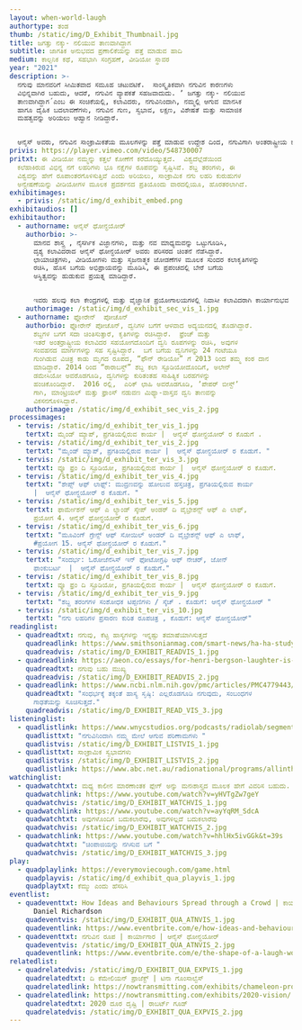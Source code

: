 ```yaml
---
layout: when-world-laugh
authortype: ತಂಡ
thumb: /static/img/D_Exhibit_Thumbnail.jpg
title: ಜಗತ್ತು ನಕ್ಕು- ನಲಿಯುವ ತಾಣವಾಗಿದ್ದಾಗ
subtitle: ಜಾಗತಿಕ ಅನುಭವದ ಪ್ರಣಾಲಿಕೆಯನ್ನು ಪತ್ತೆ ಮಾಡುವ ಹಾದಿ
medium: ಕಾಲ್ಪನಿಕ ಕಥೆ, ಸಹಭಾಗಿ ಸಂಗ್ರಹಣೆ, ವೀಡಿಯೋ ಸ್ಥಾವರ
year: "2021"
description: >-
  ನಗುವು ಮಾನವರಿಗೆ ಸೀಮಿತವಾದ ಸಮೂಹ ಚಟುವಟಿಕೆ.  ಸಾಂಸ್ಕೃತಿಕವಾಗಿ ನಗುವಿನ ಕಾರಣಗಳು
  ವಿಭಿನ್ನವಾಗಿರ ಬಹುದು, ಆದರೆ, ನಗುವಿನ ವ್ಯಾಪಕತೆ ಸಹಜವಾದುದು. ʼ ಜಗತ್ತು ನಕ್ಕು- ನಲಿಯುವ
  ತಾಣವಾಗಿದ್ದಾಗ´ಎಂಬ ಈ ಸಂಚಿಕೆಯಲ್ಲಿ, ಕಲಾವಿದರು, ನಗುವಿನಿಂದಾಗಿ, ನಮ್ಮಲ್ಲಿ ಆಗುವ ಮಾನಸಿಕ
  ಹಾಗೂ ದೈಹಿಕ ಬದಲಾವಣೆಗಳು, ನಗುವಿನ ಗುಣ, ಸ್ವಭಾವ, ಲಕ್ಷಣ, ವಿಶೇಷತೆ ಮತ್ತು ಸಾಮಾಜಿಕ
  ಮಹತ್ವವನ್ನು ಅರಿಯಲು ಆಹ್ವಾನ ನೀಡಿದ್ದಾರೆ.    


  ಆನೈಸ್‌ ಅವರು, ನಗುವಿನ ಸಾಂಕ್ರಾಮಿಕತೆಯ ಮೂಲಗಳನ್ನು ಪತ್ತೆ ಮಾಡುವ ಉದ್ದೇಶ ದಿಂದ, ನಗುವಿಗಾಗಿ ಅಂತರಾಷ್ಟ್ರೀಯ ಕರೆ ನೀಡಿದರು, ವಿಶ್ವದಾದ್ಯಂತ ಹಲವು ಬಗೆಯ ನಗು ಲಹರಿಗಳ ಶಬ್ದಗಳನ್ನು ದಾಖಲಿಸಲು ಪ್ರಾರಂಭಿಸಿದರು, ವಿಭಿನ್ನ ನಗು ಲಹರಿಗಳಿಂದ ತುಂಬಿ ವಿಕಸಗೊಂಡಿರುವ ವೀಡಿಯೋವನ್ನು ಪ್ರಸ್ತುತ ಪಡಿಸುತ್ತಿದ್ದಾರೆ, ನಾವು ನಮ್ಮ ನಗುವನ್ನು ಹಂಚಿಕೊಂಡಂತೆಲ್ಲಾ, ಈ ಕೃತಿಯು ಹೆಚ್ಚು ರೂಪಗೊಳ್ಳುತ್ತದೆ, ಪ್ರಪಂಚದಾದ್ಯಂತ ನಗುವಿಗೆ ಕಾರಣವಾದ ಹಲವಾರು ಕಥನಗಳಿಂದ ಪ್ರೇರಿತರಾಗಿ, ನಗುವನ್ನು ಸವಿದು, ಜೀವನದಲ್ಲಿ ನಗುವಿನ ಪಾತ್ರ ಏನು ಎಂಬುದನ್ನು ಅರಿಯ ಬಹುದು.
privis: https://player.vimeo.com/video/548730007
pritxt: ಈ ವೀಡಿಯೋ ನಮ್ಮನ್ನು ಕತ್ತಲೆ ಕೋಣೆಗೆ ಕರೆದೊಯ್ಯುತ್ತದೆ.  ವಿಶ್ವದೆಲ್ಲೆಡೆಯಿಂದ
  ಕಲೆಹಾಕಿರುವ ವಿಭಿನ್ನ ನಗೆ ಲಹರಿಗಳು ಭೂ ನಕ್ಷೆಗಳ ರೂಪವನ್ನು ಸೃಷ್ಟಿಸಿವೆ. ಶಬ್ದ ತರಂಗಳು, ಈ
  ವಿಶ್ವವನ್ನು ಹೇಗೆ ರೂಪಾಂತರಗೊಳಿಸುತ್ತಿವೆ ಎಂದು ಅರಿಯಲು, ಸಾಂಕ್ರಾಮಿಕ ನಗು ಲಹರಿ ಕುರುಹುಗಳ
  ಅನ್ವೇಷಣೆಯನ್ನು ವೀಡಿಯೋಗಳ ಮೂಲಕ ಪ್ರದರ್ಶನದ ಪ್ರತಿಯೊಂದು ವಾರದಲ್ಲಿಯೂ, ಹೊರತರಲಾಗಿದೆ.
exhibitimages:
  - privis: /static/img/d_exhibit_embed.png
exhibitaudios: []
exhibitauthor:
  - authorname: ಆನೈಸ್‌ ಥೋನ್ಧಯೋರ್
    authorbio: >-
      ಮಾನವ ಶಾಸ್ತ್ರ , ನೈಸರ್ಗಿಕ ವಿಜ್ಞಾನಗಳು, ಮತ್ತು ನವ ಮಾಧ್ಯಮವನ್ನು ಒಟ್ಟುಗೂಡಿಸಿ,
      ದೃಶ್ಯ ಕಲಾವಿದರಾದ ಆನೈಸ್‌ ಥೋನ್ಧಯೋರ್ ಅವರು ಪರಿಸರದ ಚಿಂತನೆ ನೆಡೆಸಿದ್ದಾರೆ. 
      ಛಾಯಾಚಿತ್ರಗಳು, ವೀಡಿಯೋಗಳು ಮತ್ತು ಸೃಜನಾತ್ಮಕ ಜೋಡಣೆಗಳ ಮೂಲಕ ಸುಂದರ ಕಲಾಕೃತಿಗಳನ್ನು
      ರಚಿಸಿ, ಹೊಸ ಬಗೆಯ ಅಭಿಪ್ರಾಯವನ್ನು ಮೂಡಿಸಿ, ಈ ಪ್ರಪಂಚದಲ್ಲಿ ಬೇರೆ ಬಗೆಯ
      ಅಸ್ಥಿತ್ವವನ್ನು ಹುಡುಕುವ ಪ್ರಯತ್ನ ಮಾಡಿದ್ದಾರೆ.  


      ಇವರು ಹಲವು ಕಲಾ ಕೇಂದ್ರಗಳಲ್ಲಿ ಮತ್ತು ವೈಜ್ಞಾನಿಕ ಪ್ರಯೋಗಾಲಯಗಳಲ್ಲಿ ನಿವಾಸೀ ಕಲಾವಿದರಾಗಿ ಕಾರ್ಯಾನುಭವ ಪಡೆದಿದ್ದಾರೆ. ಲೆ ಸೆಂಟ್‌ ಕ್ವಾಟ್ರೆ-ಗ್ರಾಂಡ್‌, ಪ್ಯಾರಿಸ್ ಎಕ್ಸ್ಪ್ರೆಸ್‌(2018-19) , ಆರ್ಟ್‌ ಲಿಂಕ್‌ (ಐರ್ಲ್ಯಾಂಡ್, 2019)‌, ದಿ ಮ್ಯೂಸಿಯಂ ಆಫ್‌ ಆರ್ಟ್ಸ್‌ ಎಟ್‌ ಮೀಟಿಯರ್ಸ್‌ (ಪ್ಯಾರಿಸ್‌, 2018-17) ಮತ್ತು ದಿ ನ್ಯಾಶನಲ್‌ ಸೆಂಟರ್‌ ಫಾರ್‌ ಸ್ಪೇಸ್‌ ಸ್ಟಡೀಸ್‌ (ಸಿ.ಎನ.ಈ.ಎಸ್‌, ಪ್ಯಾರಿಸ್‌, 2016) ಸಂಸ್ಥೆಗಳಲ್ಲಿ ಅಧ್ಯಯನ ಮಾಡಿದ್ದಾರೆ.
    authorimage: /static/img/d_exhibit_sec_vis_1.jpg
  - authorname: ಫ್ಲೋರೇನ್‌  ಪೋಚೊನ್
    authorbio: ಫ್ಲೋರೇನ್‌ ಪೋಚೊನ್, ದ್ವನಿಗಳ ಬಗೆಗೆ ಆಳವಾದ ಅದ್ಯಯನದಲ್ಲಿ ತೊಡಗಿದ್ದಾರೆ. 
      ಶಬ್ದಗಳ ಬಗಗೆ ಸದಾ ಚಿಂತಿಸುತ್ತಾರೆ, ಕೃತಿಗಳನ್ನು ರಚಿಸಿದ್ದಾರೆ.  ಫ್ರೆಂಚ್‌ ಮತ್ತು
      ಇತರೆ ಅಂತರ್ರಾಷ್ಟ್ರೀಯ ಕಲಾವಿದರ ಸಹಯೋಗದೊಂದಿಗೆ ದ್ವನಿ ರೂಪಗಳನ್ನು ರಚಿಸಿ, ಅವುಗಳ
      ಸಂವಹನದ ಮಾರ್ಗಗಳನ್ನು ಸಹ ಸೃಷ್ಟಿಸಿದ್ದಾರೆ.  ಬಗೆ ಬಗೆಯ ದ್ವನಿಗಳನ್ನು 24 ಗಂಟೆಯೂ
      ಗುಂಗಿಡುವ ವಿಚಿತ್ರ ಕಾಡು ಮೃಗದ ರೂಪದ, “ಫೌನ್‌ ರೇಡಿಯೋ” ಗೆ 2013 ರಿಂದ ತಮ್ಮ ಕಂಠ ದಾನ
      ಮಾಡಿದ್ದಾರೆ. 2014 ರಿಂದ “ಠಾರಾಬಸ್ಟ್‌” ಶಬ್ದ ಕಲಾ ಸ್ಟೂಡಿಯೋದೊಂದಿಗೆ, ಅಲೇನ್‌
      ಡಮೇಸಿಯೋ ಅವರೊಡಗೂಡಿ, ದ್ವನಿಗಳನ್ನು ಕುರಿತಂತಹ ಸಾಹಿತ್ಯಿಕ ಬರಹಗಳನ್ನು
      ಹಂಚಿಕೊಂಡಿದ್ದಾರೆ.  2016 ರಲ್ಲಿ,  ಎರಿಕ್‌ ಛಾಹಿ ಅವರೊಡಗೂಡಿ, ʼಪೇಪರ್‌ ಬೀಸ್ಟ್‌ʼ
      ಗಾಗಿ, ಮಾಂಟ್ರಿಯಲ್‌ ಮತ್ತು ಫ್ರಾಂಸ್‌ ನಡುವಣ ಮಿಥ್ಯಾ-ವಾಸ್ತವ ದ್ವನಿ ತಾಣವನ್ನು
      ವಿಕಸನಗೊಳಿಸಿದ್ದಾರೆ.
    authorimage: /static/img/d_exhibit_sec_vis_2.jpg
processimages:
  - tervis: /static/img/d_exhibit_ter_vis_1.jpg
    tertxt: ಮೈಂಡ್‌ ಮ್ಯಾಪ್‌, ಪ್ರಗತಿಯಲ್ಲಿರುವ ಕಾರ್ಯ |  ಆನೈಸ್‌ ಥೋನ್ಧಯೋರ್ ರ ಕೊಡುಗೆ .
  - tervis: /static/img/d_exhibit_ter_vis_2.jpg
    tertxt: "ಮೈಂಡ್‌ ಮ್ಯಾಪ್‌, ಪ್ರಗತಿಯಲ್ಲಿರುವ ಕಾರ್ಯ |  ಆನೈಸ್‌ ಥೋನ್ಧಯೋರ್ ರ ಕೊಡುಗೆ. "
  - tervis: /static/img/d_exhibit_ter_vis_3.jpg
    tertxt: ವ್ಯೂ ಫ್ರಂ ದಿ ಸ್ಟೂಡಿಯೋ, ಪ್ರಗತಿಯಲ್ಲಿರುವ ಕಾರ್ಯ |  ಆನೈಸ್‌ ಥೋನ್ಧಯೋರ್ ರ ಕೊಡುಗೆ.
  - tervis: /static/img/d_exhibit_ter_vis_4.jpg
    tertxt: "ಶೇಪ್ಸ್‌ ಆಫ್‌ ಲಾಫ್ಸ್: ಮುದ್ರಣವನ್ನು ಹೋಲುವ ಹಸ್ತಚಿತ್ರ, ಪ್ರಗತಿಯಲ್ಲಿರುವ ಕಾರ್ಯ
      |  ಆನೈಸ್‌ ಥೋನ್ಧಯೋರ್ ರ ಕೊಡುಗೆ. "
  - tervis: /static/img/d_exhibit_ter_vis_5.jpg
    tertxt: ಫಾರ್ಮೇಶನ್‌ ಆಫ್‌ ಎ ಲ್ಯಾಂಡ್‌ ಸ್ಕೇಪ್‌ ಅಂಡರ್‌ ದಿ ವೈಬ್ರೇಶನ್ಸ್‌ ಆಫ್‌ ಎ ಲಾಫ್‌,
      ಪ್ರಯೋಗ 4. ಆನೈಸ್‌ ಥೋನ್ಧಯೋರ್ ರ ಕೊಡುಗೆ.
  - tervis: /static/img/d_exhibit_ter_vis_6.jpg
    tertxt: "ಮೂವಿಂಗ್‌ ಗ್ರೇನ್ಸ್‌ ಆಫ್‌ ಸೋಯಿಲ್‌ ಅಂಡರ್‌ ದಿ ವೈಬ್ರೇಶನ್ಸ್‌ ಆಫ್‌ ಎ ಲಾಫ್,
      #ಪ್ರಯೋಗ 15. ಆನೈಸ್‌ ಥೋನ್ಧಯೋರ್ ರ ಕೊಡುಗೆ."
  - tervis: /static/img/d_exhibit_ter_vis_7.jpg
    tertxt: "ಸಂದರ್ಭ: ಓರೋಜೆನೆಸಿಸ್‌ ಇನ್‌ ಫೋಟೋಗ್ರಫಿ ಆಫ್‌ ನೇಚರ್‌, ಜೋನ್‌
      ಫಾಂಕುಬರ್ಟ  |  ಆನೈಸ್‌ ಥೋನ್ಧಯೋರ್ ರ ಕೊಡುಗೆ."
  - tervis: /static/img/d_exhibit_ter_vis_8.jpg
    tertxt: ವ್ಯೂ ಫ್ರಂ ದಿ ಸ್ಟೂಡಿಯೋ, ಪ್ರಗತಿಯಲ್ಲಿರುವ ಕಾರ್ಯ |  ಆನೈಸ್‌ ಥೋನ್ಧಯೋರ್ ರ ಕೊಡುಗೆ.
  - tervis: /static/img/d_exhibit_ter_vis_9.jpg
    tertxt: "ಶಬ್ದ ತರಂಗಗಳ ಸಂಶೋಧಕ ಟಿಪ್ಪಣಿಗಳು / ಸ್ಕೆಚ್‌ . ಕೊಡುಗೆ: ಆನೈಸ್‌ ಥೋನ್ಧಯೋರ್ "
  - tervis: /static/img/d_exhibit_ter_vis_10.jpg
    tertxt: "ನಗು ಲಹರಿಗಳ ಪ್ರಸಾರಣ ಕುರಿತ ರೂಪಚಿತ್ರ , ಕೊಡುಗೆ: ಆನೈಸ್‌ ಥೋನ್ಧಯೋರ್"
readinglist:
  - quadreadtxt: ನಗುವು, ಕೆಟ್ಟ ಹಾಸ್ಯಗಳನ್ನು ಇನ್ನಷ್ಟು ತಮಾಷೆಯಾಗಿಸುತ್ತದೆ
    quadreadlink: https://www.smithsonianmag.com/smart-news/ha-ha-study-shows-laugh-tracks-make-dad-jokes-funnier-180972718/
    quadreadvis: /static/img/D_EXHIBIT_READVIS_1.jpg
  - quadreadlink: https://aeon.co/essays/for-henri-bergson-laughter-is-what-keeps-us-elastic-and-free
    quadreadtxt: ನಗುವು ಬಹು ಮುಖ್ಯ
    quadreadvis: /static/img/D_EXHIBIT_READVIS_2.jpg
  - quadreadlink: https://www.ncbi.nlm.nih.gov/pmc/articles/PMC4779443/
    quadreadtxt: "ಸಂಧರ್ಭಕ್ಕೆ ತಕ್ಕಂತೆ ಹಾಸ್ಯ ಸೃಷ್ಠಿ: ಎಲ್ಲರೊಡಗೂಡಿ ನಗುವುದು, ಸಂಬಂಧಗಳ
      ಗಾಢತೆಯನ್ನು ಸೂಚಿಸುತ್ತದೆ."
    quadreadvis: /static/img/D_EXHIBIT_READ_VIS_3.jpg
listeninglist:
  - quadlistlink: https://www.wnycstudios.org/podcasts/radiolab/segments/91593-how-does-laughing-affect-us
    quadlisttxt: "ನಗುವಿನಿಂದಾಗಿ ನಮ್ಮ ಮೇಲೆ ಆಗುವ ಪರಿಣಾಮಗಳು "
    quadlistvis: /static/img/D_EXHIBIT_LISTVIS_1.jpg
  - quadlisttxt: ಸಾಂಕ್ರಾಮಿಕ ಸ್ವಭಾವಗಳು
    quadlistvis: /static/img/D_EXHIBIT_LISTVIS_2.jpg
    quadlistlink: https://www.abc.net.au/radionational/programs/allinthemind/contagious-behaviour/12046090
watchinglist:
  - quadwatchtxt: ಮಧ್ಯ ಕಾಲೀನ ಮಾರಣಾಂತಕ ಪ್ಲೇಗ್‌ ಅನ್ನು ಮನಃಶಾಸ್ತ್ರದ ಮೂಲಕ ಹೇಗೆ ವಿವರಿಸ ಬಹುದು.
    quadwatchlink: https://www.youtube.com/watch?v=yHVTgZw7geY
    quadwatchvis: /static/img/D_EXHIBIT_WATCHVIS_1.jpg
  - quadwatchlink: https://www.youtube.com/watch?v=ayYqRM_SdcA
    quadwatchtxt: ಅವುಗಳೊಂದಿಗ ಬದುಕಲಾರೆವು, ಅವುಗಳಿಲ್ಲದೆ ಬದುಕಲಾರೆವು
    quadwatchvis: /static/img/D_EXHIBIT_WATCHVIS_2.jpg
  - quadwatchlink: https://www.youtube.com/watch?v=hhlHx5ivGGk&t=39s
    quadwatchtxt: "ಚಿಂಪಾಜಿಯನ್ನು ನಗಿಸುವ ಬಗೆ "
    quadwatchvis: /static/img/D_EXHIBIT_WATCHVIS_3.jpg
play:
  - quadplaylink: https://everymoviecough.com/game.html
    quadplayvis: /static/img/d_exhibit_qua_playvis_1.jpg
    quadplaytxt: ಕೆಮ್ಮು ಎಂದು ಹೆಸರಿಸಿ
eventlist:
  - quadeventtxt: How Ideas and Behaviours Spread through a Crowd | ಕಾರ್ಯಕ್ರಮ |
      Daniel Richardson
    quadeventvis: /static/img/D_EXHIBIT_QUA_ATNVIS_1.jpg
    quadeventlink: https://www.eventbrite.com/e/how-ideas-and-behaviours-spread-through-a-crowd-event-registration-145820000547
  - quadeventtxt: ನಗುವಿನ ರೂಪ | ಕಾರ್ಯಾಗಾರ | ಆನೈಸ್‌ ಥೋನ್ಧಯೋರ್
    quadeventvis: /static/img/D_EXHIBIT_QUA_ATNVIS_2.jpg
    quadeventlink: https://www.eventbrite.com/e/the-shape-of-a-laugh-workshop-registration-148223852533
relatedlist:
  - quadrelatedvis: /static/img/D_EXHIBIT_QUA_EXPVIS_1.jpg
    quadrelatedtxt: ದಿ ಕೆಮೇಲಿಯನ್‌ ಪ್ರಾಜೆಕ್ಟ್‌ | ಟಿನಾ ಗೊಂಸಾಲ್ವೆಸ್‌
    quadrelatedlink: https://nowtransmitting.com/exhibits/chameleon-project/
  - quadrelatedlink: https://nowtransmitting.com/exhibits/2020-vision/
    quadrelatedtxt: 2020 ದೂರ ದೃಷ್ಟಿ | ರಾಬರ್ಟ್‌ ಗೂಡ್‌
    quadrelatedvis: /static/img/D_EXHIBIT_QUA_EXPVIS_2.jpg
---
```

